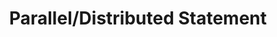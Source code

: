 ---
layout: default
title: Parallel/Distributed Statement
nav_order: 1
parent: Execution Control Structures
---